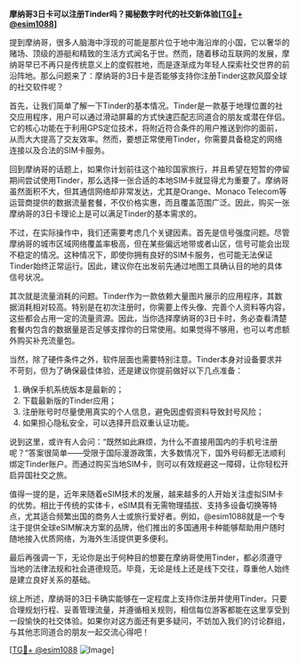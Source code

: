 **摩纳哥3日卡可以注册Tinder吗？揭秘数字时代的社交新体验[[TG💪+ @esim1088](https://t.me/s/esim1088)]**

提到摩纳哥，很多人脑海中浮现的可能是那片位于地中海沿岸的小国，它以奢华的赌场、顶级的游艇和精致的生活方式闻名于世。然而，随着移动互联网的发展，摩纳哥早已不再只是传统意义上的度假胜地，而是逐渐成为年轻人探索社交世界的前沿阵地。那么问题来了：摩纳哥的3日卡是否能够支持你注册Tinder这款风靡全球的社交软件呢？

首先，让我们简单了解一下Tinder的基本情况。Tinder是一款基于地理位置的社交应用程序，用户可以通过滑动屏幕的方式快速匹配志同道合的朋友或潜在伴侣。它的核心功能在于利用GPS定位技术，将附近符合条件的用户推送到你的面前，从而大大提高了交友效率。然而，要想正常使用Tinder，你需要具备稳定的网络连接以及合法的SIM卡服务。

回到摩纳哥的话题上，如果你计划前往这个袖珍国家旅行，并且希望在短暂的停留期间尝试使用Tinder，那么选择一张合适的本地SIM卡就显得尤为重要了。摩纳哥虽然面积不大，但其通信网络却非常发达，尤其是Orange、Monaco Telecom等运营商提供的数据流量套餐，不仅价格实惠，而且覆盖范围广泛。因此，购买一张摩纳哥的3日卡理论上是可以满足Tinder的基本需求的。

不过，在实际操作中，我们还需要考虑几个关键因素。首先是信号强度问题。尽管摩纳哥的城市区域网络覆盖率极高，但在某些偏远地带或者山区，信号可能会出现不稳定的情况。这种情况下，即使你拥有良好的SIM卡服务，也可能无法保证Tinder始终正常运行。因此，建议你在出发前先通过地图工具确认目的地的具体信号状况。

其次就是流量消耗的问题。Tinder作为一款依赖大量图片展示的应用程序，其数据消耗相对较高。特别是在初次注册时，你需要上传头像、完善个人资料等内容，这些都会占用一定的流量资源。因此，当你选择摩纳哥的3日卡时，务必查看清楚套餐内包含的数据量是否足够支撑你的日常使用。如果觉得不够用，也可以考虑额外购买补充流量包。

当然，除了硬件条件之外，软件层面也需要特别注意。Tinder本身对设备要求并不苛刻，但为了确保最佳体验，还是建议你提前做好以下几点准备：
1. 确保手机系统版本是最新的；
2. 下载最新版的Tinder应用；
3. 注册账号时尽量使用真实的个人信息，避免因虚假资料导致封号风险；
4. 如果担心隐私安全，可以选择开启双重认证功能。

说到这里，或许有人会问：“既然如此麻烦，为什么不直接用国内的手机号注册呢？”答案很简单——受限于国际漫游政策，大多数情况下，国外号码都无法顺利绑定Tinder账户。而通过购买当地SIM卡，则可以有效规避这一障碍，让你轻松开启异国社交之旅。

值得一提的是，近年来随着eSIM技术的发展，越来越多的人开始关注虚拟SIM卡的优势。相比于传统的实体卡，eSIM具有无需物理插拔、支持多设备切换等特点，尤其适合频繁出国的商务人士或旅行爱好者。例如，@esim1088就是一个专注于提供全球eSIM解决方案的品牌，他们推出的多国通用卡种能够帮助用户随时随地接入优质网络，为海外生活提供更多便利。

最后再强调一下，无论你是出于何种目的想要在摩纳哥使用Tinder，都必须遵守当地的法律法规和社会道德规范。毕竟，无论是线上还是线下交往，尊重他人始终是建立良好关系的基础。

综上所述，摩纳哥的3日卡确实能够在一定程度上支持你注册并使用Tinder。只要合理规划行程、妥善管理流量，并遵循相关规则，相信每位游客都能在这里享受到一段愉快的社交体验。如果你对这方面还有更多疑问，不妨加入我们的讨论群组，与其他志同道合的朋友一起交流心得吧！

[[TG💪+ @esim1088](https://t.me/s/esim1088) ![Image](https://i.postimg.cc/4NQfJmqS/Snipaste-2025-05-13-00-14-12.png)]